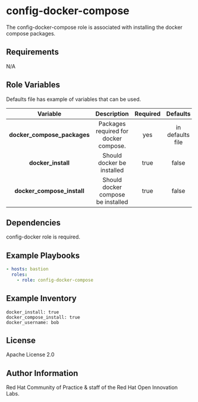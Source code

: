 config-docker-compose
=====================

The config-docker-compose role is associated with installing the docker compose packages.

Requirements
------------

N/A


Role Variables
--------------

Defaults file has example of variables that can be used.

| Variable | Description | Required | Defaults |
|:--------:|:-----------:|:--------:|:--------:|
|**docker_compose_packages**|  Packages required for docker compose. | yes | in defaults file |
|**docker_install**| Should docker be installed | true | false |
|**docker_compose_install**| Should docker compose be installed |true | false |


Dependencies
------------
config-docker role is required.

Example Playbooks
----------------

``` yaml
- hosts: bastion
  roles:
    - role: config-docker-compose
```

Example Inventory
----------------

```
docker_install: true
docker_compose_install: true
docker_username: bob
```


License
-------

Apache License 2.0


Author Information
------------------

Red Hat Community of Practice & staff of the Red Hat Open Innovation Labs.
